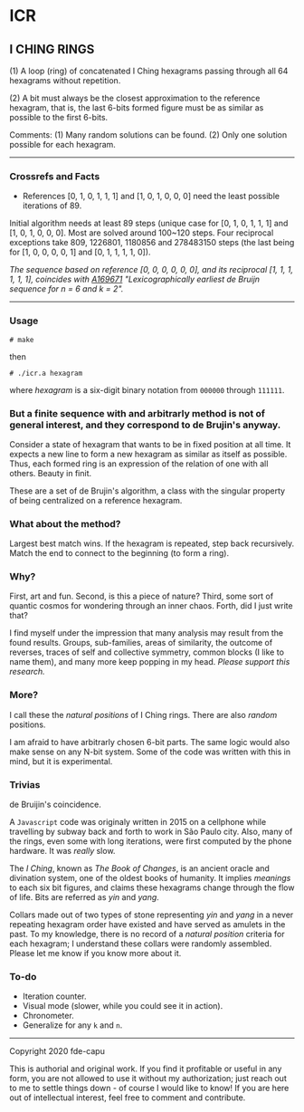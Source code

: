 # ICR
## I CHING RINGS

(1) A loop (ring) of concatenated I Ching hexagrams passing through all 64 hexagrams without repetition.

(2) A bit must always be the closest approximation to the reference hexagram, that is, the last 6-bits formed figure must be as similar as possible to the first 6-bits.

Comments: (1) Many random solutions can be found. (2) Only one solution possible for each hexagram.

---

### Crossrefs and Facts

- References [0, 1, 0, 1, 1, 1] and [1, 0, 1, 0, 0, 0] need the least possible iterations of 89.

Initial algorithm needs at least 89 steps (unique case for [0, 1, 0, 1, 1, 1] and [1, 0, 1, 0, 0, 0]. Most are solved around 100~120 steps. Four reciprocal exceptions take 809, 1226801, 1180856 and 278483150 steps (the last being for [1, 0, 0, 0, 0, 1] and [0, 1, 1, 1, 1, 0]).

*The sequence based on reference [0, 0, 0, 0, 0, 0], and its reciprocal [1, 1, 1, 1, 1, 1], coincides with [A169671](https://oeis.org/A169671) "Lexicographically earliest de Bruijn sequence for n = 6 and k = 2".*

---

### Usage

`# make`

then

`# ./icr.a hexagram`

where *hexagram* is a six-digit binary notation from `000000` through `111111`.

### But a finite sequence with and arbitrarly method is not of general interest, and they correspond to de Brujin's anyway.

Consider a state of hexagram that wants to be in fixed position at all time. It expects a new line to form a new hexagram as similar as itself as possible. Thus, each formed ring is an expression of the relation of one with all others. Beauty in finit.

These are a set of de Brujin's algorithm, a class with the singular property of being centralized on a reference hexagram.

### What about the method?

Largest best match wins. If the hexagram is repeated, step back recursively. Match the end to connect to the beginning (to form a ring).

### Why?

First, art and fun. Second, is this a piece of nature? Third, some sort of quantic cosmos for wondering through an inner chaos. Forth, did I just write that?

I find myself under the impression that many analysis may result from the found results. Groups, sub-families, areas of similarity, the outcome of reverses, traces of self and collective symmetry, common blocks (I like to name them), and many more keep popping in my head. *Please support this research.*

### More?

I call these the *natural positions* of I Ching rings. There are also *random* positions.

I am afraid to have arbitrarly chosen 6-bit parts. The same logic would also make sense on any N-bit system. Some of the code was written with this in mind, but it is experimental.

### Trivias

de Bruijin's coincidence.

A `Javascript` code was originaly written in 2015 on a cellphone while travelling by subway back and forth to work in São Paulo city. Also, many of the rings, even some with long iterations, were first computed by the phone hardware. It was *really* slow.

The _I Ching_, known as _The Book of Changes_, is an ancient oracle and divination system, one of the oldest books of humanity. It implies *meanings* to each six bit figures, and claims these hexagrams change through the flow of life. Bits are referred as *yin* and *yang*.

Collars made out of two types of stone representing *yin* and *yang* in a never repeating hexagram order have existed and have served as amulets in the past. To my knowledge, there is no record of a *natural position* criteria for each hexagram; I understand these collars were randomly assembled. Please let me know if you know more about it.

### To-do

- Iteration counter.
- Visual mode (slower, while you could see it in action).
- Chronometer.
- Generalize for any `k` and `n`.

---

Copyright 2020 fde-capu

This is authorial and original work. If you find it profitable or useful in any form, you are not allowed to use it without my authorization; just reach out to me to settle things down - of course I would like to know! If you are here out of intellectual interest, feel free to comment and contribute.
